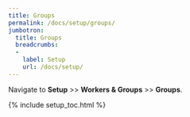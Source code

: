 ```yaml
---
title: Groups
permalink: /docs/setup/groups/
jumbotron:
  title: Groups
  breadcrumbs:
  - 
    label: Setup
    url: /docs/setup/
---
```


Navigate to **Setup** >> **Workers &amp; Groups** >> **Groups**.

{% include setup_toc.html %}